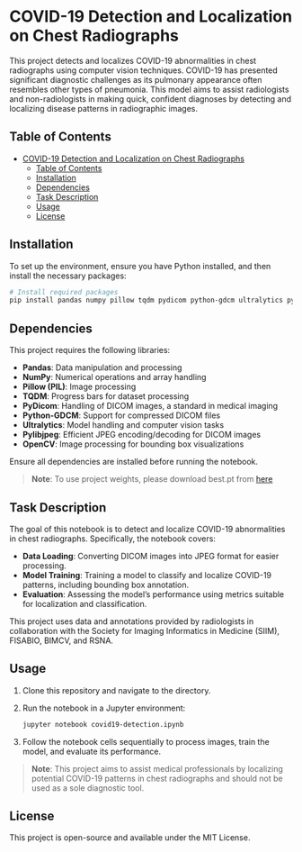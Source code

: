 
# COVID-19 Detection and Localization on Chest Radiographs

This project detects and localizes COVID-19 abnormalities in chest radiographs using computer vision techniques. COVID-19 has presented significant diagnostic challenges as its pulmonary appearance often resembles other types of pneumonia. This model aims to assist radiologists and non-radiologists in making quick, confident diagnoses by detecting and localizing disease patterns in radiographic images.

## Table of Contents
- [COVID-19 Detection and Localization on Chest Radiographs](#covid-19-detection-and-localization-on-chest-radiographs)
  - [Table of Contents](#table-of-contents)
  - [Installation](#installation)
  - [Dependencies](#dependencies)
  - [Task Description](#task-description)
  - [Usage](#usage)
  - [License](#license)

## Installation

To set up the environment, ensure you have Python installed, and then install the necessary packages:

```bash
# Install required packages
pip install pandas numpy pillow tqdm pydicom python-gdcm ultralytics pylibjpeg-libjpeg opencv-python
```

## Dependencies

This project requires the following libraries:

- **Pandas**: Data manipulation and processing
- **NumPy**: Numerical operations and array handling
- **Pillow (PIL)**: Image processing
- **TQDM**: Progress bars for dataset processing
- **PyDicom**: Handling of DICOM images, a standard in medical imaging
- **Python-GDCM**: Support for compressed DICOM files
- **Ultralytics**: Model handling and computer vision tasks
- **Pylibjpeg**: Efficient JPEG encoding/decoding for DICOM images
- **OpenCV**: Image processing for bounding box visualizations

Ensure all dependencies are installed before running the notebook.

> **Note**: To use project weights, please download best.pt from [here](https://drive.google.com/drive/folders/1eEHI0Gr1bc7exR8aIlAL8R4vIaAE0eh9?usp=drive_link)

## Task Description

The goal of this notebook is to detect and localize COVID-19 abnormalities in chest radiographs. Specifically, the notebook covers:

- **Data Loading**: Converting DICOM images into JPEG format for easier processing.
- **Model Training**: Training a model to classify and localize COVID-19 patterns, including bounding box annotation.
- **Evaluation**: Assessing the model’s performance using metrics suitable for localization and classification.

This project uses data and annotations provided by radiologists in collaboration with the Society for Imaging Informatics in Medicine (SIIM), FISABIO, BIMCV, and RSNA.

## Usage

1. Clone this repository and navigate to the directory.
2. Run the notebook in a Jupyter environment:

   ```bash
   jupyter notebook covid19-detection.ipynb
   ```

3. Follow the notebook cells sequentially to process images, train the model, and evaluate its performance.

> **Note**: This project aims to assist medical professionals by localizing potential COVID-19 patterns in chest radiographs and should not be used as a sole diagnostic tool.

## License

This project is open-source and available under the MIT License.
